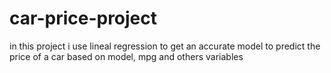 # car-price-project
 in this project i use lineal regression to get an accurate model to predict the price of a car based on model, mpg and others variables
